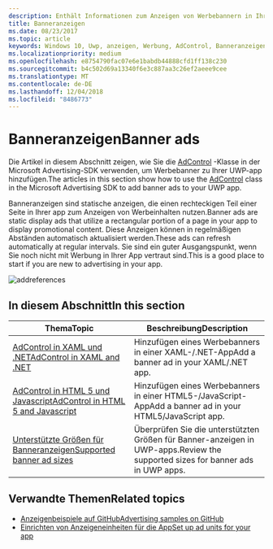 ```yaml
---
description: Enthält Informationen zum Anzeigen von Werbebannern in Ihrer UWP-app verwenden.
title: Banneranzeigen
ms.date: 08/23/2017
ms.topic: article
keywords: Windows 10, Uwp, anzeigen, Werbung, AdControl, Banneranzeigen
ms.localizationpriority: medium
ms.openlocfilehash: e8754790fac07e6e1babdb44888cfd1ff138c230
ms.sourcegitcommit: b4c502d69a13340f6e3c887aa3c26ef2aeee9cee
ms.translationtype: MT
ms.contentlocale: de-DE
ms.lasthandoff: 12/04/2018
ms.locfileid: "8486773"
---
```

# <a name="banner-ads"></a><span data-ttu-id="9b15a-104">Banneranzeigen</span><span class="sxs-lookup"><span data-stu-id="9b15a-104">Banner ads</span></span>

<span data-ttu-id="9b15a-105">Die Artikel in diesem Abschnitt zeigen, wie Sie die [AdControl](https://docs.microsoft.com/uwp/api/microsoft.advertising.winrt.ui.adcontrol) -Klasse in der Microsoft Advertising-SDK verwenden, um Werbebanner zu Ihrer UWP-app hinzufügen.</span><span class="sxs-lookup"><span data-stu-id="9b15a-105">The articles in this section show how to use the [AdControl](https://docs.microsoft.com/uwp/api/microsoft.advertising.winrt.ui.adcontrol) class in the Microsoft Advertising SDK to add banner ads to your UWP app.</span></span>

<span data-ttu-id="9b15a-106">Banneranzeigen sind statische anzeigen, die einen rechteckigen Teil einer Seite in Ihrer app zum Anzeigen von Werbeinhalten nutzen.</span><span class="sxs-lookup"><span data-stu-id="9b15a-106">Banner ads are static display ads that utilize a rectangular portion of a page in your app to display promotional content.</span></span> <span data-ttu-id="9b15a-107">Diese Anzeigen können in regelmäßigen Abständen automatisch aktualisiert werden.</span><span class="sxs-lookup"><span data-stu-id="9b15a-107">These ads can refresh automatically at regular intervals.</span></span> <span data-ttu-id="9b15a-108">Sie sind ein guter Ausgangspunkt, wenn Sie noch nicht mit Werbung in Ihrer App vertraut sind.</span><span class="sxs-lookup"><span data-stu-id="9b15a-108">This is a good place to start if you are new to advertising in your app.</span></span>

![addreferences](images/banner-ad.png)

## <a name="in-this-section"></a><span data-ttu-id="9b15a-110">In diesem Abschnitt</span><span class="sxs-lookup"><span data-stu-id="9b15a-110">In this section</span></span>

|  <span data-ttu-id="9b15a-111">Thema</span><span class="sxs-lookup"><span data-stu-id="9b15a-111">Topic</span></span>    | <span data-ttu-id="9b15a-112">Beschreibung</span><span class="sxs-lookup"><span data-stu-id="9b15a-112">Description</span></span> |               
|----------|-------|
| [<span data-ttu-id="9b15a-113">AdControl in XAML und .NET</span><span class="sxs-lookup"><span data-stu-id="9b15a-113">AdControl in XAML and .NET</span></span>](adcontrol-in-xaml-and--net.md)     | <span data-ttu-id="9b15a-114">Hinzufügen eines Werbebanners in einer XAML-/.NET-App</span><span class="sxs-lookup"><span data-stu-id="9b15a-114">Add a banner ad in your XAML/.NET app.</span></span>        |
| [<span data-ttu-id="9b15a-115">AdControl in HTML 5 und Javascript</span><span class="sxs-lookup"><span data-stu-id="9b15a-115">AdControl in HTML 5 and Javascript</span></span>](adcontrol-in-html-5-and-javascript.md)     | <span data-ttu-id="9b15a-116">Hinzufügen eines Werbebanners in einer HTML5-/JavaScript-App</span><span class="sxs-lookup"><span data-stu-id="9b15a-116">Add a banner ad in your HTML5/JavaScript app.</span></span>        |
| [<span data-ttu-id="9b15a-117">Unterstützte Größen für Banneranzeigen</span><span class="sxs-lookup"><span data-stu-id="9b15a-117">Supported banner ad sizes</span></span>](supported-ad-sizes-for-banner-ads.md)    |  <span data-ttu-id="9b15a-118">Überprüfen Sie die unterstützten Größen für Banner-anzeigen in UWP-apps.</span><span class="sxs-lookup"><span data-stu-id="9b15a-118">Review the supported sizes for banner ads in UWP apps.</span></span>        |


## <a name="related-topics"></a><span data-ttu-id="9b15a-119">Verwandte Themen</span><span class="sxs-lookup"><span data-stu-id="9b15a-119">Related topics</span></span>

* [<span data-ttu-id="9b15a-120">Anzeigenbeispiele auf GitHub</span><span class="sxs-lookup"><span data-stu-id="9b15a-120">Advertising samples on GitHub</span></span>](http://aka.ms/githubads)
* [<span data-ttu-id="9b15a-121">Einrichten von Anzeigeneinheiten für die App</span><span class="sxs-lookup"><span data-stu-id="9b15a-121">Set up ad units for your app</span></span>](set-up-ad-units-in-your-app.md)
